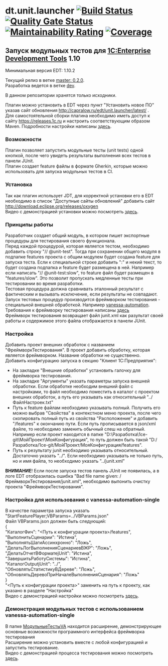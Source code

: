 ﻿# dt.unit.launcher [![Build Status](https://travis-ci.org/DoublesunRUS/ru.capralow.dt.unit.launcher.svg)](https://travis-ci.org/DoublesunRUS/ru.capralow.dt.unit.launcher) [![Quality Gate Status](https://sonarcloud.io/api/project_badges/measure?project=DoublesunRUS_ru.capralow.dt.unit.launcher&metric=alert_status)](https://sonarcloud.io/dashboard?id=DoublesunRUS_ru.capralow.dt.unit.launcher) [![Maintainability Rating](https://sonarcloud.io/api/project_badges/measure?project=DoublesunRUS_ru.capralow.dt.unit.launcher&metric=sqale_rating)](https://sonarcloud.io/dashboard?id=DoublesunRUS_ru.capralow.dt.unit.launcher) [![Coverage](https://sonarcloud.io/api/project_badges/measure?project=DoublesunRUS_ru.capralow.dt.unit.launcher&metric=coverage)](https://sonarcloud.io/dashboard?id=DoublesunRUS_ru.capralow.dt.unit.launcher)


## Запуск модульных тестов для [1C:Enterprise Development Tools](http://v8.1c.ru/overview/IDE/) 1.10

Минимальная версия EDT: 1.10.2

Текущий релиз в ветке [master: 0.2.0](https://github.com/DoublesunRUS/ru.capralow.dt.unit.launcher/tree/master).<br>
Разработка ведется в ветке [dev](https://github.com/DoublesunRUS/ru.capralow.dt.unit.launcher/tree/dev).<br>

В данном репозитории хранятся только исходники.<br>

Плагин можно установить в EDT через пункт "Установить новое ПО" указав сайт обновления http://capralow.ru/edt/unit.launcher/latest/ .<br>
Для самостоятельной сборки плагина необходимо иметь доступ к сайту https://releases.1c.ru и настроить соответствующим образом Maven. Подробности настройки написаны [здесь](https://github.com/1C-Company/dt-example-plugins/blob/master/simple-plugin/README.md).<br>

### Возможности
Плагин позволяет запустить модульные тесты (unit tests) одной кнопкой, после чего увидеть результаты выполнения всех тестов в панели JUnit.<br>
Плагин создает feature файлы в формате Gherkin, которые можно использовать для запуска модульных тестов в CI.

### Установка
Так как плагин использует JDT, для корректной установки его в EDT необходимо в список "Доступные сайты обновлений" добавить сайт
http://download.eclipse.org/releases/oxygen <br>
Видео с демонстрацией установки можно посмотреть [здесь](https://youtu.be/BCQfR_Ve444).

### Принципы работы
Разработчик создает общий модуль, в котором пишет экспортные процедуры для тестирования своего функционала.<br>
Перед каждой процедурой, которая является тестом, необходимо добавить строку "// @unit-test". Тогда при сохранении общего модуля в подпапке features проекта с общим модулем будет создана feature для запуска теста. Если к специальной строке добавить ":" и некий текст, то будет создана подпапка и feature будет размещена в ней. Например если написать "// @unit-test:slow", то feature файл будет размещен в "features/slow". Это позволит пропускать медленные тесты при тестировании во время разработки.<br>
Тестовая процедура должна сравнивать эталонный результат с фактическим и вызывать исключение, если результаты не совпадают.<br>
Запуск тестовых процедур производится фреймворком тестирования - специальной внешней обработкой. Например [vanessa-automation](https://github.com/Pr-Mex/vanessa-automation). Требования к фреймворку тестирования написаны [здесь](https://github.com/DoublesunRUS/ru.capralow.dt.unit.launcher/blob/master/TEST_FRAMEWORK_API.md) <br>
Фреймворк тестирования возвращает файл junit.xml как разультат своей работы и содержимое этого файла отображается в панели JUnit.

### Настройка
Добавить проект внешних обработок с названием "ФреймворкТестирования". В проект добавить обработку, которая является фреймворком.
Название обработки не существенно.<br>
Добавить конфигурацию запуска в секцию "Клиент 1С:Предприятия":
  - На закладке "Внешние обработки" установить галочку для фреймворка тестирования.<br>
  - На закладке "Аргументы" указать параметры запуска внешней обработки. Если обработке необходим внешний файл с настройками, то файл необходимо поместить в каталог с проектом внешних обработок, а путь его указывать как относительный "../ФайлНастроек.txt"<br>
  - Путь к feature файлам необходимо указывать полный. Получить его можно выбрав "Свойства" в контекстном меню проекта, после чего скопировать полный путь из свойства "Расположение" и добавить "/features" к окончанию пути. Если путь прописывается в json/xml файле, то необходимо заменить обычный слеш на обратный. Например если проект находится в папке "D:\Разработка\1ce-git\МойПроект\МояКонфигурация", то путь должен быть такой "D:/Разработка/1ce-git/МойПроект/МояКонфигурация/features". <br>
  - Путь к результату junit необходимо указывать относительный. Достаточно указать "../". Если необходимо указывать не только путь, но и имя файла, то необходимо указать "../junit.xml"<br>
  
__ВНИМАНИЕ__! Если после запуска тестов панель JUnit не появилась, а в логе EDT отобразилась ошибка "Bad file name given: /ФреймворкТестирования/junit.xml", необходимо выпонить очистку проекта "ФреймворкТестирования".

### Настройка для использования с vanessa-automation-single
В качестве параметра запуска указать "StartFeaturePlayer;VBParams=../VBParams.json"<br>
Файл VBParams.json должен быть следующий:<br>
{<br>
   "КаталогФич": "<Путь к конфигурации проекта>/features",<br>
	"ВыполнитьСценарии": "Истина",<br>
	"ВыполнятьШагиАссинхронно": "Ложь",<br>
	"ДелатьЛогВыполненияСценариевВЖР": "Ложь",<br>
	"ДелатьОтчетВФорматеjUnit": "Истина",<br>
	"ЗавершитьРаботуСистемы": "Истина",<br>
	"КаталогOutputjUnit": "../",<br>
	"ОбновлятьСтатистикуВДереве": "Ложь",<br>
	"ОбновлятьДеревоПриНачалеВыполненияСценария": "Ложь"<br>
}<br>
"<Путь к конфигурации проекта>" заменить на путь к проекту, как указано в разделе "Настройка"<br>
Видео с демонстрацией настройки можно посмотреть [здесь](https://youtu.be/No_BHUo1nSQ).

### Демонстрация модульных тестов с использованием vanessa-automation-single
В папке [МодульныеТестыVA](https://github.com/DoublesunRUS/ru.capralow.dt.unit.launcher/tree/master/МодульныеТестыVA) находится расширение, демонстрирующее основные возможности программного интерфейса фреймворка тестирования<br>
Расширение можно установить вместе с любой конфигурацией и запустить тестирование.<br>
Видео с демонстрацией процесса тестирования можно посмотреть [здесь](https://youtu.be/3jRKzdobMNA).
